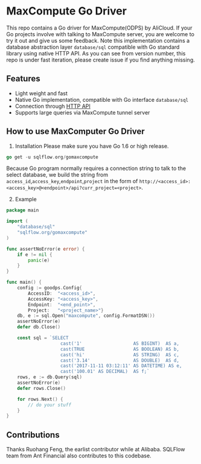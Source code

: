 # MaxCompute Go Driver

This repo contains a Go driver for MaxCompute(ODPS) by AliCloud. If your Go projects involve with talking to MaxCompute server, you are welcome to try it out and give us some feedback. Note this implementation contains a database abstraction layer `database/sql` compatible with Go standard library using native HTTP API. As you can see from version number, this repo is under fast iteration, please create issue if you find anything missing.

## Features
- Light weight and fast
- Native Go implementation, compatible with Go interface `database/sql`
- Connection through [HTTP API](http://repo.aliyun.com/api-doc/)
- Supports large queries via MaxCompute tunnel server

## How to use MaxComputer Go Driver
1. Installation
Please make sure you have Go 1.6 or high release. 

```go
go get -u sqlflow.org/gomaxcompute
```

Because Go program normally requires a connection string to talk to the select database, we build the string from `access_id`,`access_key`,`endpoint`,`project` in the form of `http://<access_id>:<access_key>@<endpoint>/api?curr_project=<project>`.

2. Example

```go
package main

import (
	"database/sql"
	"sqlflow.org/gomaxcompute"
)

func assertNoError(e error) {
	if e != nil {
		panic(e)
	}
}

func main() {
	config := goodps.Config{
		AccessID:  "<access_id>",
		AccessKey: "<access_key>",
		Endpoint:  "<end_point>",
		Project:   "<project_name>"}
	db, e := sql.Open("maxcompute", config.FormatDSN())
	assertNoError(e)
	defer db.Close()

	const sql = `SELECT
                    cast('1'                   AS BIGINT)  AS a,
                    cast(TRUE                  AS BOOLEAN) AS b,
                    cast('hi'                  AS STRING)  AS c,
                    cast('3.14'                AS DOUBLE)  AS d,
                    cast('2017-11-11 03:12:11' AS DATETIME) AS e,
                    cast('100.01' AS DECIMAL)  AS f;`
	rows, e := db.Query(sql)
	assertNoError(e)
	defer rows.Close()

	for rows.Next() {
		// do your stuff
	}
}
```

## Contributions
Thanks Ruohang Feng, the earlist contributor while at Alibaba. SQLFlow team from Ant Financial also contributes to this codebase.
